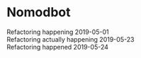 # Nomodbot
Refactoring happening 2019-05-01  
Refactoring actually happening 2019-05-23  
Refactoring happened 2019-05-24  
